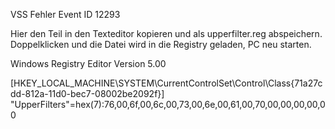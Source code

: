 VSS Fehler Event ID 12293

Hier den Teil in den Texteditor kopieren und als upperfilter.reg abspeichern. Doppelklicken und die Datei wird in die Registry geladen, PC neu starten.


Windows Registry Editor Version 5.00

[HKEY_LOCAL_MACHINE\SYSTEM\CurrentControlSet\Control\Class\{71a27cdd-812a-11d0-bec7-08002be2092f}]
"UpperFilters"=hex(7):76,00,6f,00,6c,00,73,00,6e,00,61,00,70,00,00,00,00,00
